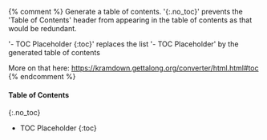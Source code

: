 {% comment %}
Generate a table of contents.
'{:.no_toc}' prevents the 'Table of Contents' header from appearing in the table of contents as that would be redundant.

'- TOC Placeholder
{:toc}' replaces the list '- TOC Placeholder' by the generated table of contents

More on that here: https://kramdown.gettalong.org/converter/html.html#toc
{% endcomment %}

#### Table of Contents
{:.no_toc}

- TOC Placeholder
{:toc}